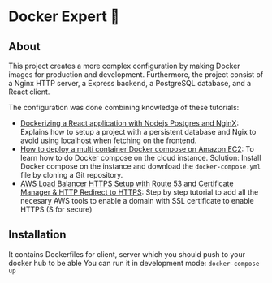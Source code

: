 # Docker Expert 🥇

## About

This project creates a more complex configuration by making Docker images for production and development. Furthermore, the project consist of a Nginx HTTP server, a Express backend, a PostgreSQL database, and a React client.

The configuration was done combining knowledge of these tutorials:

- [Dockerizing a React application with Nodejs Postgres and NginX](https://www.youtube.com/watch?v=-pTel5FojAQ&t=35s): Explains how to setup a project with a persistent database and Ngix to avoid using localhost when fetching on the frontend.
- [How to deploy a multi container Docker compose on Amazon EC2](https://everythingdevops.dev/how-to-deploy-a-multi-container-docker-compose-application-on-amazon-ec2/): To learn how to do Docker compose on the cloud instance. Solution: Install Docker compose on the instance and download the `docker-compose.yml` file by cloning a Git repository.
- [AWS Load Balancer HTTPS Setup with Route 53 and Certificate Manager & HTTP Redirect to HTTPS](https://www.youtube.com/watch?v=JQP96EjRM98): Step by step tutorial to add all the necesary AWS tools to enable a domain with SSL certificate to enable HTTPS (S for secure)

## Installation

It contains Dockerfiles for client, server which you should push to your docker hub to be able
You can run it in development mode: `docker-compose up`
